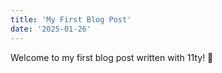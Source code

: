 ```yaml
---
title: 'My First Blog Post'
date: '2025-01-26'
---
```


Welcome to my first blog post written with 11ty! 🎉
